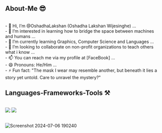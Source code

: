 <h2>About-Me 😎</h2>
<br/>
- 👋 Hi, I’m @OshadhaLakshan (Oshadha Lakshan Wijesinghe) ...<br/>
- 👀 I’m interested in learning how to bridge the space between machines and humans ...<br/>
- 🌱 I’m currently learning Graphics, Computer Science and Languages ...<br/>
- 💞️ I’m looking to collaborate on non-profit organizations to teach others what i know ...<br/>
- 📫 You can reach me via my profile at <ahref = https://facebook.com/oshadha.lakshan.7>[FaceBook]</a> ...<br/>
- 😄 Pronouns: He/Him ...<br/>
- ⚡ Fun fact: "The mask I wear may resemble another, but beneath it lies a story yet untold. Care to unravel the mystery?"
<br/>
<h2>Languages-Frameworks-Tools ⚒️</h2>
<br/>
<div>
    <img src="https://skillicons.dev/icons?i=react,bootstrap,html,css,vscode,github,figma,git,django,flask,mongodb,kali,linux,windows" />
    <img src="https://skillicons.dev/icons?i=nodejs,python,javascript,java,visualstudio,mysql,sqlite,c,cs,cpp,ps,ai,pr,ae" /><br>
</div>
<br/>

<!---
OshadhaLakshan/OshadhaLakshan is a ✨ special ✨ repository because its `README.md` (this file) appears on your GitHub profile.
You can click the Preview link to take a look at your changes.
--->
![Screenshot 2024-07-06 190240](https://github.com/user-attachments/assets/3fe023c2-5f8b-46cc-844f-114b55411ee1)
